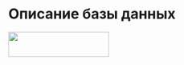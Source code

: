 # Описание базы данных

<img src="Dariya1105/portfolio/blob/main/2023_01_24_214337_negate.jpeg" width="200" height="50"/>
